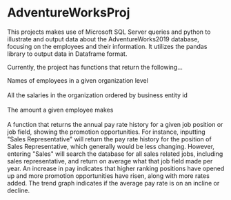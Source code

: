 # AdventureWorksProj

This projects makes use of Microsoft SQL Server queries and python to illustrate and output data about the AdventureWorks2019 database, focusing on the employees and their information. It utilizes the pandas library to output data in Dataframe format. </br>

Currently, the project has functions that return the following... </br>

Names of employees in a given organization level </br></br>
All the salaries in the organization ordered by business entity id </br></br>
The amount a given employee makes </br></br>
A function that returns the annual pay rate history for a given job position or job field, showing the promotion opportunities. For instance, inputting "Sales Representative" will return the pay rate history for the position of Sales Representative, which generally would be less changing. However, entering "Sales" will search the database for all sales related jobs, including sales representative, and return on average what that job field made per year. An increase in pay indicates that higher ranking positions have opened up and more promotion opportunities have risen, along with more rates added. The trend graph indicates if the average pay rate is on an incline or decline.



